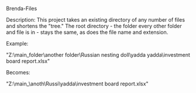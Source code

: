 Brenda-Files

Description: This project takes an existing directory of any number of files and shortens the "tree." The root directory - the folder every other folder and file is in - stays the same, as does the file name and extension.

Example:

"Z:\main_folder\another folder\Russian nesting doll\yadda yadda\investment board report.xlsx"

Becomes:

"Z:\main_\anoth\Russi\yadda\investment board report.xlsx"
